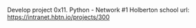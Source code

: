 Develop project 
0x11. Python - Network #1
Holberton school
url: https://intranet.hbtn.io/projects/300
